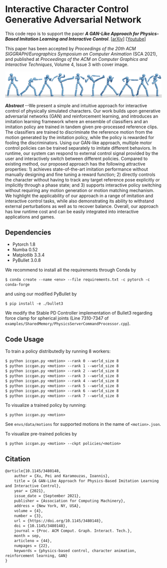 # Interactive Character Control Generative Adversarial Network
This code repo is to support the paper _**A GAN-Like Approach for Physics-Based Imitation Learning and Interactive Control**_.
[[arXiv](https://arxiv.org/abs/2105.10066)]
[[Youtube](https://www.youtube.com/watch?v=VHMyvDD3B_o)]

This paper has been accepted by *Proceedings of the 20th ACM SIGGRAPH/Eurographics Symposium on Computer Animation* (SCA 2021), and published at *Proceedings of the ACM on Computer Graphics and Interactive Techniques*, Volume 4, Issue 3 with cover image.

![](doc/teaser.png)

_**Abstract**_ --We present a simple and intuitive approach for interactive control of physically simulated characters. Our work builds upon generative adversarial networks (GAN) and reinforcement learning, and introduces an imitation learning framework where an ensemble of classifiers and an imitation policy are trained in tandem given pre-processed reference clips. The classifiers are trained to discriminate the reference motion from the motion generated by the imitation policy, while the policy is rewarded for fooling the discriminators. Using our GAN-like approach, multiple motor control policies can be trained separately to imitate different behaviors. In runtime, our system can respond to external control signal provided by the user and interactively switch between different policies. Compared to existing method, our proposed approach has the following attractive properties: 1) achieves state-of-the-art imitation performance without manually designing and fine tuning a reward function; 2) directly controls the character without having to track any target reference pose explicitly or implicitly through a phase state; and  3) supports interactive policy switching without requiring any motion generation or motion matching mechanism. We highlight the applicability of our approach in a range of imitation and interactive control tasks, while also demonstrating its ability to withstand external perturbations as well as to recover balance. Overall, our approach has low runtime cost and can be easily integrated into interactive applications and games.

## Dependencies

- Pytorch 1.8
- Numba 0.52
- Matplotlib 3.3.4
- PyBullet 3.0.8

We recommend to install all the requirements through Conda by

    $ conda create --name <env> --file requirements.txt -c pytorch -c conda-forge

and using our modified PyBullet by

    $ pip install -e ./bullet3

We modify the Stable PD Controller implementation of Bullet3 regarding force clamp for spherical joints (Line 7310-7347 of `examples/SharedMemory/PhysicsServerCommandProcessor.cpp`).


## Code Usage

To train a policy distributedly by running 8 workers:

    $ python iccgan.py <motion> --rank 0 --world_size 8
    $ python iccgan.py <motion> --rank 1 --world_size 8
    $ python iccgan.py <motion> --rank 2 --world_size 8
    $ python iccgan.py <motion> --rank 3 --world_size 8
    $ python iccgan.py <motion> --rank 4 --world_size 8
    $ python iccgan.py <motion> --rank 5 --world_size 8
    $ python iccgan.py <motion> --rank 6 --world_size 8
    $ python iccgan.py <motion> --rank 7 --world_size 8


To visualize a trained policy by running:

    $ python iccgan.py <motion>

See `envs/data/motions` for supported motions in the name of `<motion>.json`.

To visualize pre-trained policies by 

    $ python iccgan.py <motion> --ckpt policies/<motion>

## Citation
    @article{10.1145/3480148,
        author = {Xu, Pei and Karamouzas, Ioannis},
        title = {A GAN-Like Approach for Physics-Based Imitation Learning and Interactive Control},
        year = {2021},
        issue_date = {September 2021},
        publisher = {Association for Computing Machinery},
        address = {New York, NY, USA},
        volume = {4},
        number = {3},
        url = {https://doi.org/10.1145/3480148},
        doi = {10.1145/3480148},
        journal = {Proc. ACM Comput. Graph. Interact. Tech.},
        month = sep,
        articleno = {44},
        numpages = {22},
        keywords = {physics-based control, character animation, reinforcement learning, GAN}
    }
